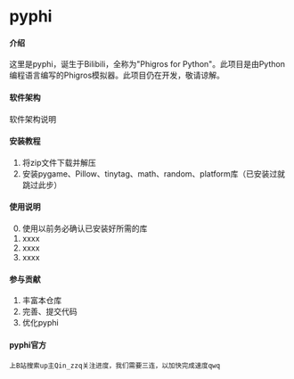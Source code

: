 # pyphi

#### 介绍
这里是pyphi，诞生于Bilibili，全称为"Phigros for Python"。此项目是由Python编程语言编写的Phigros模拟器。此项目仍在开发，敬请谅解。

#### 软件架构
软件架构说明


#### 安装教程

1.  将zip文件下载并解压
2.  安装pygame、Pillow、tinytag、math、random、platform库（已安装过就跳过此步）

#### 使用说明

0.  使用以前务必确认已安装好所需的库
1.  xxxx
2.  xxxx
3.  xxxx

#### 参与贡献

1.  丰富本仓库
2.  完善、提交代码
3.  优化pyphi


#### pyphi官方

    上B站搜索up主Qin_zzq关注进度，我们需要三连，以加快完成速度qwq

